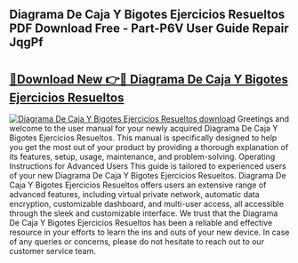 ## Diagrama De Caja Y Bigotes Ejercicios Resueltos PDF Download Free - Part-P6V User Guide Repair JqgPf

# <h2><a href="http://dfo0wm.blite.top/?on=Diagrama+De+Caja+Y+Bigotes+Ejercicios+Resueltos">🔗Download New 👉🔴 Diagrama De Caja Y Bigotes Ejercicios Resueltos</a></h2>

[![Diagrama De Caja Y Bigotes Ejercicios Resueltos download](https://i.imgur.com/lujVjoI.png)](http://dfo0wm.blite.top/?on=Diagrama+De+Caja+Y+Bigotes+Ejercicios+Resueltos)
Greetings and welcome to the user manual for your newly acquired Diagrama De Caja Y Bigotes Ejercicios Resueltos. This manual is specifically designed to help you get the most out of your product by providing a thorough explanation of its features, setup, usage, maintenance, and problem-solving. Operating Instructions for Advanced Users This guide is tailored to experienced users of your new Diagrama De Caja Y Bigotes Ejercicios Resueltos. Diagrama De Caja Y Bigotes Ejercicios Resueltos offers users an extensive range of advanced features, including virtual private network, automatic data encryption, customizable dashboard, and multi-user access, all accessible through the sleek and customizable interface. We trust that the Diagrama De Caja Y Bigotes Ejercicios Resueltos has been a reliable and effective resource in your efforts to learn the ins and outs of your new device. In case of any queries or concerns, please do not hesitate to reach out to our customer service team.
